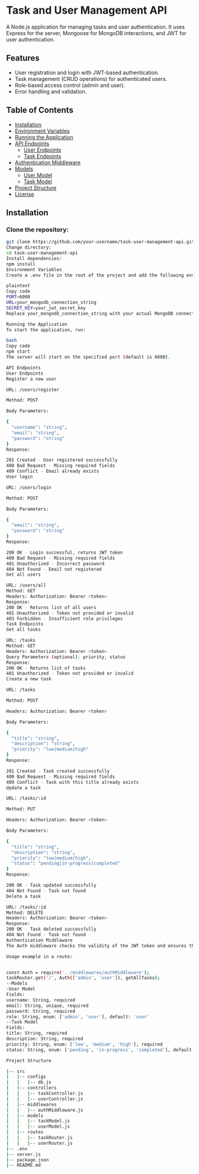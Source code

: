 # Task and User Management API

A Node.js application for managing tasks and user authentication. It uses Express for the server, Mongoose for MongoDB interactions, and JWT for user authentication.

## Features

- User registration and login with JWT-based authentication.
- Task management (CRUD operations) for authenticated users.
- Role-based access control (admin and user).
- Error handling and validation.

## Table of Contents

- [Installation](#installation)
- [Environment Variables](#environment-variables)
- [Running the Application](#running-the-application)
- [API Endpoints](#api-endpoints)
  - [User Endpoints](#user-endpoints)
  - [Task Endpoints](#task-endpoints)
- [Authentication Middleware](#authentication-middleware)
- [Models](#models)
  - [User Model](#user-model)
  - [Task Model](#task-model)
- [Project Structure](#project-structure)
- [License](#license)


## Installation

### Clone the repository:

```bash
git clone https://github.com/your-username/task-user-management-api.git
Change directory:
cd task-user-management-api
Install dependencies:
npm install
Environment Variables
Create a .env file in the root of the project and add the following environment variables:

plaintext
Copy code
PORT=6000
URL=your_mongodb_connection_string
SECRET_KEY=your_jwt_secret_key
Replace your_mongodb_connection_string with your actual MongoDB connection string, and your_jwt_secret_key with a secret key for JWT.

Running the Application
To start the application, run:

bash
Copy code
npm start
The server will start on the specified port (default is 6000).

API Endpoints
User Endpoints
Register a new user

URL: /users/register

Method: POST

Body Parameters:

{
  "username": "string",
  "email": "string",
  "password": "string"
}
Response:

201 Created - User registered successfully
400 Bad Request - Missing required fields
409 Conflict - Email already exists
User login

URL: /users/login

Method: POST

Body Parameters:

{
  "email": "string",
  "password": "string"
}
Response:

200 OK - Login successful, returns JWT token
400 Bad Request - Missing required fields
401 Unauthorized - Incorrect password
404 Not Found - Email not registered
Get all users

URL: /users/all
Method: GET
Headers: Authorization: Bearer <token>
Response:
200 OK - Returns list of all users
401 Unauthorized - Token not provided or invalid
403 Forbidden - Insufficient role privileges
Task Endpoints
Get all tasks

URL: /tasks
Method: GET
Headers: Authorization: Bearer <token>
Query Parameters (optional): priority, status
Response:
200 OK - Returns list of tasks
401 Unauthorized - Token not provided or invalid
Create a new task

URL: /tasks

Method: POST

Headers: Authorization: Bearer <token>

Body Parameters:

{
  "title": "string",
  "description": "string",
  "priority": "low|medium|high"
}
Response:

201 Created - Task created successfully
400 Bad Request - Missing required fields
409 Conflict - Task with this title already exists
Update a task

URL: /tasks/:id

Method: PUT

Headers: Authorization: Bearer <token>

Body Parameters:

{
  "title": "string",
  "description": "string",
  "priority": "low|medium|high",
  "status": "pending|in-progress|completed"
}
Response:

200 OK - Task updated successfully
404 Not Found - Task not found
Delete a task

URL: /tasks/:id
Method: DELETE
Headers: Authorization: Bearer <token>
Response:
200 OK - Task deleted successfully
404 Not Found - Task not found
Authentication Middleware
The Auth middleware checks the validity of the JWT token and ensures that the user has the required role to access certain routes.

Usage example in a route:


const Auth = require('../middlewares/authMiddleware');
taskRouter.get('/', Auth(['admin', 'user']), getAllTasks);
--Models
-User Model
Fields:
username: String, required
email: String, unique, required
password: String, required
role: String, enum: ['admin', 'user'], default: 'user'
--Task Model
Fields:
title: String, required
description: String, required
priority: String, enum: ['low', 'medium', 'high'], required
status: String, enum: ['pending', 'in-progress', 'completed'], default: 'pending'

Project Structure

|-- src
|   |-- configs
|   |   |-- db.js
|   |-- controllers
|   |   |-- taskController.js
|   |   |-- userController.js
|   |-- middlewares
|   |   |-- authMiddleware.js
|   |-- models
|   |   |-- taskModel.js
|   |   |-- userModel.js
|   |-- routes
|   |   |-- taskRouter.js
|   |   |-- userRouter.js
|-- .env
|-- server.js
|-- package.json
|-- README.md
